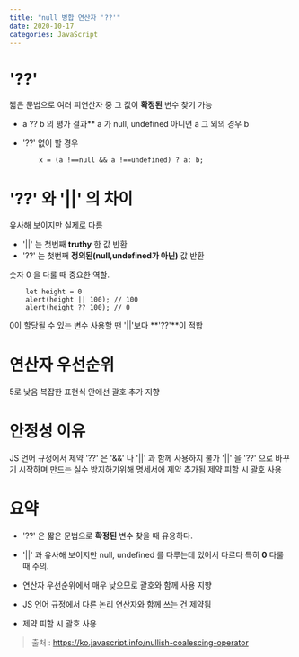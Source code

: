 ```yaml
---
title: "null 병합 연산자 '??'"
date: 2020-10-17
categories: JavaScript
---
```


# '??'

짧은 문법으로 여러 피연산자 중 그 값이 **확정된** 변수 찾기 가능

- a ?? b 의 평가 결과\*\*
  a 가 null, undefined 아니면 a
  그 외의 경우 b

- '??' 없이 할 경우

  ```
      x = (a !==null && a !==undefined) ? a: b;
  ```

# '??' 와 '||' 의 차이

유사해 보이지만 실제로 다름

- '||' 는 첫번째 **truthy** 한 값 반환
- '??' 는 첫번째 **정의된(null,undefined가 아닌)** 값 반환

숫자 0 을 다룰 때 중요한 역할.

```
    let height = 0
    alert(height || 100); // 100
    alert(height ?? 100); // 0
```

0이 할당될 수 있는 변수 사용할 땐 '||'보다 **'??'**이 적합

# 연산자 우선순위

5로 낮음
복잡한 표현식 안에선 괄호 추가 지향

# 안정성 이유

JS 언어 규정에서 제약
'??' 은 '&&' 나 '||' 과 함께 사용하지 불가
'||' 을 '??' 으로 바꾸기 시작하며 만드는 실수 방지하기위해 명세서에 제약 추가됨
제약 피할 시 괄호 사용

# 요약

- '??' 은 짧은 문법으로 **확정된** 변수 찾을 때 유용하다.

- '||' 과 유사해 보이지만 null, undefined 를 다루는데 있어서 다르다 특히 **0** 다룰 때 주의.

- 연산자 우선순위에서 매우 낮으므로 괄호와 함께 사용 지향

- JS 언어 규정에서 다른 논리 연산자와 함께 쓰는 건 제약됨

- 제약 피할 시 괄호 사용

> 출처 : https://ko.javascript.info/nullish-coalescing-operator
